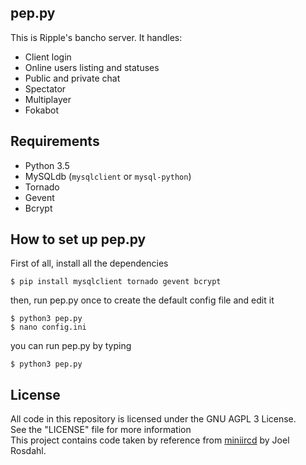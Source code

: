 ## pep.py
This is Ripple's bancho server. It handles:
- Client login
- Online users listing and statuses
- Public and private chat
- Spectator
- Multiplayer
- Fokabot

## Requirements
- Python 3.5
- MySQLdb (`mysqlclient` or `mysql-python`)
- Tornado
- Gevent
- Bcrypt

## How to set up pep.py
First of all, install all the dependencies
```
$ pip install mysqlclient tornado gevent bcrypt
```
then, run pep.py once to create the default config file and edit it
```
$ python3 pep.py
$ nano config.ini
```
you can run pep.py by typing
```
$ python3 pep.py
```

## License
All code in this repository is licensed under the GNU AGPL 3 License.  
See the "LICENSE" file for more information  
This project contains code taken by reference from [miniircd](https://github.com/jrosdahl/miniircd) by Joel Rosdahl.
